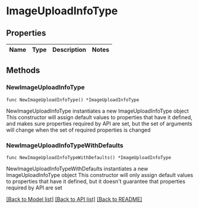 # ImageUploadInfoType

## Properties

Name | Type | Description | Notes
------------ | ------------- | ------------- | -------------

## Methods

### NewImageUploadInfoType

`func NewImageUploadInfoType() *ImageUploadInfoType`

NewImageUploadInfoType instantiates a new ImageUploadInfoType object
This constructor will assign default values to properties that have it defined,
and makes sure properties required by API are set, but the set of arguments
will change when the set of required properties is changed

### NewImageUploadInfoTypeWithDefaults

`func NewImageUploadInfoTypeWithDefaults() *ImageUploadInfoType`

NewImageUploadInfoTypeWithDefaults instantiates a new ImageUploadInfoType object
This constructor will only assign default values to properties that have it defined,
but it doesn't guarantee that properties required by API are set


[[Back to Model list]](../README.md#documentation-for-models) [[Back to API list]](../README.md#documentation-for-api-endpoints) [[Back to README]](../README.md)


